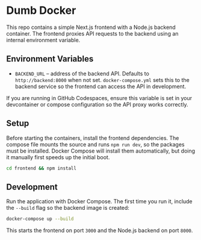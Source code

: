 # Dumb Docker

This repo contains a simple Next.js frontend with a Node.js backend container. The frontend proxies API
requests to the backend using an internal environment variable.

## Environment Variables

- `BACKEND_URL` – address of the backend API. Defaults to `http://backend:8000` when not set.
  `docker-compose.yml` sets this to the backend service so the frontend can access the API in
  development.

If you are running in GitHub Codespaces, ensure this variable is set in your devcontainer or compose
configuration so the API proxy works correctly.

## Setup

Before starting the containers, install the frontend dependencies. The compose file mounts the source and runs `npm run dev`, so the packages must be installed. Docker Compose will install them automatically, but doing it manually first speeds up the initial boot.

```bash
cd frontend && npm install
```

## Development

Run the application with Docker Compose. The first time you run it, include the
`--build` flag so the backend image is created:

```bash
docker-compose up --build
```

This starts the frontend on port `3000` and the Node.js backend on port `8000`.
